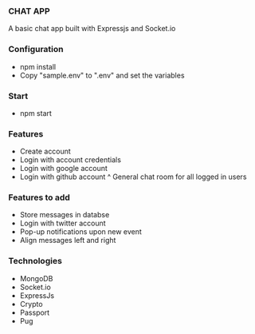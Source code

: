 ### CHAT APP

A basic chat app built with Expressjs and Socket.io

### Configuration
* npm install
* Copy "sample.env" to ".env" and set the variables

### Start
* npm start
### Features
* Create account
* Login with account credentials
* Login with google account
* Login with github account
^ General chat room for all logged in users

### Features to add
* Store messages in databse
* Login with twitter account
* Pop-up notifications upon new event
* Align messages left and right

### Technologies
* MongoDB 
* Socket.io
* ExpressJs
* Crypto
* Passport
* Pug